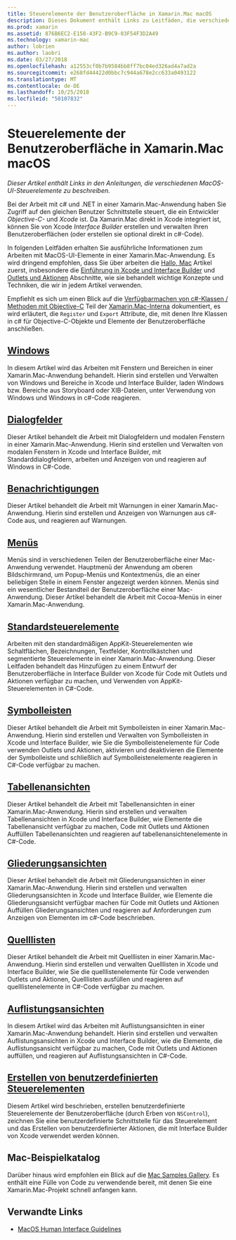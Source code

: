 ```yaml
---
title: Steuerelemente der Benutzeroberfläche in Xamarin.Mac macOS
description: Dieses Dokument enthält Links zu Leitfäden, die verschiedene Steuerelemente der Benutzeroberfläche für Xamarin.Mac-Entwickler zu beschreiben. Verknüpfter Inhalt untersucht, mit Windows, Dialogfelder, Warnungen, Menüs, Symbolleisten, Tabellenansichten, Gliederungsansichten und vieles mehr.
ms.prod: xamarin
ms.assetid: 876B6EC2-E158-43F2-B9C9-03F54F3D2A49
ms.technology: xamarin-mac
author: lobrien
ms.author: laobri
ms.date: 03/27/2018
ms.openlocfilehash: a12553cf0b7b9584bb8ff7bc04ed326ad4a7ad2a
ms.sourcegitcommit: e268fd44422d0bbc7c944a678e2cc633a0493122
ms.translationtype: MT
ms.contentlocale: de-DE
ms.lasthandoff: 10/25/2018
ms.locfileid: "50107832"
---
```

# <a name="macos-user-interface-controls-in-xamarinmac"></a>Steuerelemente der Benutzeroberfläche in Xamarin.Mac macOS

_Dieser Artikel enthält Links in den Anleitungen, die verschiedenen MacOS-UI-Steuerelemente zu beschreiben._

Bei der Arbeit mit c# und .NET in einer Xamarin.Mac-Anwendung haben Sie Zugriff auf den gleichen Benutzer Schnittstelle steuert, die ein Entwickler *Objective-C-* und *Xcode* ist. Da Xamarin.Mac direkt in Xcode integriert ist, können Sie von Xcode _Interface Builder_ erstellen und verwalten Ihren Benutzeroberflächen (oder erstellen sie optional direkt in c#-Code).

In folgenden Leitfäden erhalten Sie ausführliche Informationen zum Arbeiten mit MacOS-UI-Elemente in einer Xamarin.Mac-Anwendung. Es wird dringend empfohlen, dass Sie über arbeiten die [Hallo, Mac](~/mac/get-started/hello-mac.md) Artikel zuerst, insbesondere die [Einführung in Xcode und Interface Builder](~/mac/get-started/hello-mac.md#introduction-to-xcode-and-interface-builder) und [Outlets und Aktionen](~/mac/get-started/hello-mac.md#outlets-and-actions) Abschnitte, wie sie behandelt wichtige Konzepte und Techniken, die wir in jedem Artikel verwenden.

Empfiehlt es sich um einen Blick auf die [Verfügbarmachen von c#-Klassen / Methoden mit Objective-C](~/mac/internals/how-it-works.md#exposing-c-classes--methods-to-objective-c) Teil der [Xamarin.Mac-Interna](~/mac/internals/how-it-works.md) dokumentiert, es wird erläutert, die `Register` und `Export` Attribute, die, mit denen Ihre Klassen in c# für Objective-C-Objekte und Elemente der Benutzeroberfläche anschließen.

## <a name="windowsmacuser-interfacewindowmd"></a>[Windows](~/mac/user-interface/window.md)

In diesem Artikel wird das Arbeiten mit Fenstern und Bereichen in einer Xamarin.Mac-Anwendung behandelt. Hierin sind erstellen und Verwalten von Windows und Bereiche in Xcode und Interface Builder, laden Windows bzw. Bereiche aus Storyboard oder XIB-Dateien, unter Verwendung von Windows und Windows in c#-Code reagieren.

## <a name="dialogsmacuser-interfacedialogmd"></a>[Dialogfelder](~/mac/user-interface/dialog.md)

Dieser Artikel behandelt die Arbeit mit Dialogfeldern und modalen Fenstern in einer Xamarin.Mac-Anwendung. Hierin sind erstellen und Verwalten von modalen Fenstern in Xcode und Interface Builder, mit Standarddialogfeldern, arbeiten und Anzeigen von und reagieren auf Windows in C#-Code.

## <a name="alertsmacuser-interfacealertmd"></a>[Benachrichtigungen](~/mac/user-interface/alert.md)

Dieser Artikel behandelt die Arbeit mit Warnungen in einer Xamarin.Mac-Anwendung. Hierin sind erstellen und Anzeigen von Warnungen aus c#-Code aus, und reagieren auf Warnungen.

## <a name="menusmacuser-interfacemenumd"></a>[Menüs](~/mac/user-interface/menu.md)

Menüs sind in verschiedenen Teilen der Benutzeroberfläche einer Mac-Anwendung verwendet. Hauptmenü der Anwendung am oberen Bildschirmrand, um Popup-Menüs und Kontextmenüs, die an einer beliebigen Stelle in einem Fenster angezeigt werden können. Menüs sind ein wesentlicher Bestandteil der Benutzeroberfläche einer Mac-Anwendung. Dieser Artikel behandelt die Arbeit mit Cocoa-Menüs in einer Xamarin.Mac-Anwendung.

## <a name="standard-controlsmacuser-interfacestandard-controlsmd"></a>[Standardsteuerelemente](~/mac/user-interface/standard-controls.md)

Arbeiten mit den standardmäßigen AppKit-Steuerelementen wie Schaltflächen, Bezeichnungen, Textfelder, Kontrollkästchen und segmentierte Steuerelemente in einer Xamarin.Mac-Anwendung. Dieser Leitfaden behandelt das Hinzufügen zu einem Entwurf der Benutzeroberfläche in Interface Builder von Xcode für Code mit Outlets und Aktionen verfügbar zu machen, und Verwenden von AppKit-Steuerelementen in C#-Code.

## <a name="toolbarsmacuser-interfacetoolbarmd"></a>[Symbolleisten](~/mac/user-interface/toolbar.md)

Dieser Artikel behandelt die Arbeit mit Symbolleisten in einer Xamarin.Mac-Anwendung. Hierin sind erstellen und Verwalten von Symbolleisten in Xcode und Interface Builder, wie Sie die Symbolleistenelemente für Code verwenden Outlets und Aktionen, aktivieren und deaktivieren die Elemente der Symbolleiste und schließlich auf Symbolleistenelemente reagieren in C#-Code verfügbar zu machen.

## <a name="table-viewsmacuser-interfacetable-viewmd"></a>[Tabellenansichten](~/mac/user-interface/table-view.md)

Dieser Artikel behandelt die Arbeit mit Tabellenansichten in einer Xamarin.Mac-Anwendung. Hierin sind erstellen und verwalten Tabellenansichten in Xcode und Interface Builder, wie Elemente die Tabellenansicht verfügbar zu machen, Code mit Outlets und Aktionen Auffüllen Tabellenansichten und reagieren auf tabellenansichtenelemente in C#-Code.

## <a name="outline-viewsmacuser-interfaceoutline-viewmd"></a>[Gliederungsansichten](~/mac/user-interface/outline-view.md)

Dieser Artikel behandelt die Arbeit mit Gliederungsansichten in einer Xamarin.Mac-Anwendung. Hierin sind erstellen und verwalten Gliederungsansichten in Xcode und Interface Builder, wie Elemente die Gliederungsansicht verfügbar machen für Code mit Outlets und Aktionen Auffüllen Gliederungsansichten und reagieren auf Anforderungen zum Anzeigen von Elementen im c#-Code beschrieben.

## <a name="source-listsmacuser-interfacesource-listmd"></a>[Quelllisten](~/mac/user-interface/source-list.md)

Dieser Artikel behandelt die Arbeit mit Quelllisten in einer Xamarin.Mac-Anwendung. Hierin sind erstellen und verwalten Quelllisten in Xcode und Interface Builder, wie Sie die quelllistenelemente für Code verwenden Outlets und Aktionen, Quelllisten ausfüllen und reagieren auf quelllistenelemente in C#-Code verfügbar zu machen.

## <a name="collection-viewsmacuser-interfacecollection-viewmd"></a>[Auflistungsansichten](~/mac/user-interface/collection-view.md)

In diesem Artikel wird das Arbeiten mit Auflistungsansichten in einer Xamarin.Mac-Anwendung behandelt. Hierin sind erstellen und verwalten Auflistungsansichten in Xcode und Interface Builder, wie die Elemente, die Auflistungsansicht verfügbar zu machen, Code mit Outlets und Aktionen auffüllen, und reagieren auf Auflistungsansichten in C#-Code.

## <a name="creating-custom-controlsmacuser-interfacecustom-controlsmd"></a>[Erstellen von benutzerdefinierten Steuerelementen](~/mac/user-interface/custom-controls.md)

Diesem Artikel wird beschrieben, erstellen benutzerdefinierte Steuerelemente der Benutzeroberfläche (durch Erben von `NSControl`), zeichnen Sie eine benutzerdefinierte Schnittstelle für das Steuerelement und das Erstellen von benutzerdefinierter Aktionen, die mit Interface Builder von Xcode verwendet werden können.

## <a name="mac-samples-gallery"></a>Mac-Beispielkatalog

Darüber hinaus wird empfohlen ein Blick auf die [Mac Samples Gallery](https://developer.xamarin.com/samples/mac/all/). Es enthält eine Fülle von Code zu verwendende bereit, mit denen Sie eine Xamarin.Mac-Projekt schnell anfangen kann.

## <a name="related-links"></a>Verwandte Links

- [MacOS Human Interface Guidelines](https://developer.apple.com/macos/human-interface-guidelines/overview/themes/)
